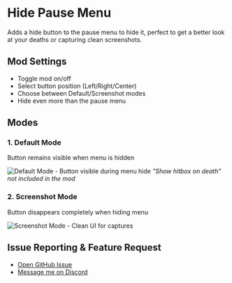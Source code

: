 # Hide Pause Menu

Adds a hide button to the pause menu to hide it, perfect to get a better look at your deaths or capturing clean screenshots.

## Mod Settings
- Toggle mod on/off
- Select button position (Left/Right/Center)
- Choose between Default/Screenshot modes
- Hide even more than the pause menu

## Modes

### 1. Default Mode
Button remains visible when menu is hidden

![Default Mode - Button visible during menu hide](zenzo.hide_pause_menu/InvisibleDealocked.png?width=290)
*"Show hitbox on death" not included in the mod*

### 2. Screenshot Mode
Button disappears completely when hiding menu

![Screenshot Mode - Clean UI for captures](zenzo.hide_pause_menu/BERZERKER.png?width=290)

## Issue Reporting & Feature Request
- [Open GitHub Issue](https://github.com/Zen-Zo/hide-pause-menu/issues)
- [Message me on Discord](https://discord.com/users/202202424469880833)
